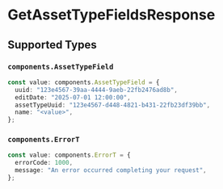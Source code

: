 # GetAssetTypeFieldsResponse


## Supported Types

### `components.AssetTypeField`

```typescript
const value: components.AssetTypeField = {
  uuid: "123e4567-39aa-4444-9aeb-22fb2476ad8b",
  editDate: "2025-07-01 12:00:00",
  assetTypeUuid: "123e4567-d448-4821-b431-22fb23df39bb",
  name: "<value>",
};
```

### `components.ErrorT`

```typescript
const value: components.ErrorT = {
  errorCode: 1000,
  message: "An error occurred completing your request",
};
```


